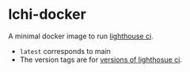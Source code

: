 # lchi-docker

A minimal docker image to run [lighthouse ci](https://www.npmjs.com/package/@lhci/cli).

* `latest` corresponds to main
* The version tags are for [versions of lighthosue ci](https://www.npmjs.com/package/@lhci/cli).